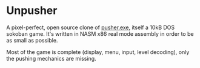 # Unpusher

A pixel-perfect, open source clone of [pusher.exe](http://demin.ws/blog/english/2012/09/04/sokoban-maps/), itself a 10kB DOS sokoban game. It's written in NASM x86 real mode assembly in order to be as small as possible.

Most of the game is complete (display, menu, input, level decoding), only the pushing mechanics are missing.
